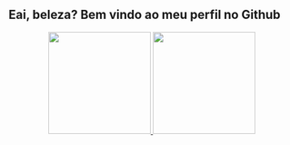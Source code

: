 ## Eai, beleza? Bem vindo ao meu perfil no **Github**

<div align="center">
  <a href="https://github.com/joaovrcosta">
  <img height="180em" src="https://github-readme-stats.vercel.app/api/top-langs/?username=joaovrcosta&layout=compact&langs_count=7&theme=dracula"/>
  <img height="180em" src="https://github-readme-stats.vercel.app/api?username=joaovrcosta&show_icons=true&theme=dracula&include_all_commits=true&count_private=true"/>
</div>
